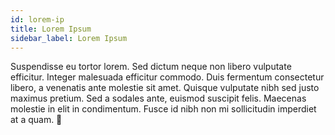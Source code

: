 ```yaml
---
id: lorem-ip
title: Lorem Ipsum
sidebar_label: Lorem Ipsum
---
```


Suspendisse eu tortor lorem. Sed dictum neque non libero vulputate efficitur. Integer malesuada efficitur commodo. Duis fermentum consectetur libero, a venenatis ante molestie sit amet. Quisque vulputate nibh sed justo maximus pretium. Sed a sodales ante, euismod suscipit felis. Maecenas molestie in elit in condimentum. Fusce id nibh non mi sollicitudin imperdiet at a quam. 🎉
